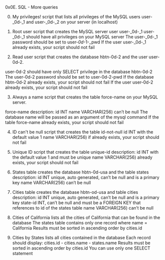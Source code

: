 0x0E. SQL - More queries

0. My privileges!
script that lists all privileges of the MySQL users user-_0d-_1 and user-_0d-_2 on your server (in localhost)

1. Root user
script that creates the MySQL server user user-_0d-_1
user-_0d-_1 should have all privileges on your MySQL server
The user-_0d-_1 password should be set to user-_0d_-1-_pwd
If the user user-_0d-_1 already exists, your script should not fail

2. Read user
script that creates the database hbtn-0d-2 and the user user-0d-2.

user-0d-2 should have only SELECT privilege in the database hbtn-0d-2
The user-0d-2 password should be set to user-0d-2-pwd
If the database hbtn-0d-2 already exists, your script should not fail
If the user user-0d-2 already exists, your script should not fail

3. Always a name
script that creates the table force-name on your MySQL server.

force-name description:
id INT
name VARCHAR(256) can’t be null
The database name will be passed as an argument of the mysql command
If the table force-name already exists, your script should not fail

4. ID can't be null
script that creates the table id-not-null 
id INT with the default value 1
name VARCHAR(256)
if already exists, your script should not fail

5. Unique ID
script that creates the table unique-id
description:
id INT with the default value 1 and must be unique
name VARCHAR(256)
already exists, your script should not fail

6. States table
creates the database hbtn-0d-usa and the table states
description:
id INT unique, auto generated, can’t be null and is a primary key
name VARCHAR(256) can’t be null

7. Cities table
creates the database hbtn-od-usa and table cities
 description:
id INT unique, auto generated, can’t be null and is a primary key
state-id INT, can’t be null and must be a FOREIGN KEY that references to id of the states table
name VARCHAR(256) can’t be null

8. Cities of California
lists all the cities of California that can be found in the database
The states table contains only one record where name = California
Results must be sorted in ascending order by cities.id

9. Cities by States
lists all cities contained in the database
Each record should display: cities.id - cities.name - states.name
Results must be sorted in ascending order by cities.id
You can use only one SELECT statement


